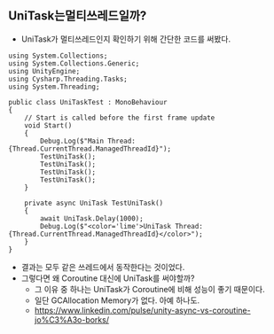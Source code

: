 ## UniTask는멀티쓰레드일까?
- UniTask가 멀티쓰레드인지 확인하기 위해 간단한 코드를 써봤다.
```
using System.Collections;
using System.Collections.Generic;
using UnityEngine;
using Cysharp.Threading.Tasks;
using System.Threading;

public class UniTaskTest : MonoBehaviour
{
    // Start is called before the first frame update
    void Start()
    {
        Debug.Log($"Main Thread: {Thread.CurrentThread.ManagedThreadId}");
        TestUniTask();
        TestUniTask();
        TestUniTask();
        TestUniTask();
    }

    private async UniTask TestUniTask()
    {
        await UniTask.Delay(1000);
        Debug.Log($"<color='lime'>UniTask Thread: {Thread.CurrentThread.ManagedThreadId}</color>");
    }
}
```

- 결과는 모두 같은 쓰레드에서 동작한다는 것이었다.
- 그렇다면 왜 Coroutine 대신에 UniTask를 써야할까?
	- 그 이유 중 하나는 UniTask가 Coroutine에 비해 성능이 좋기 때문이다.
	- 일단 GCAllocation Memory가 없다. 아예 하나도.
	- https://www.linkedin.com/pulse/unity-async-vs-coroutine-jo%C3%A3o-borks/
